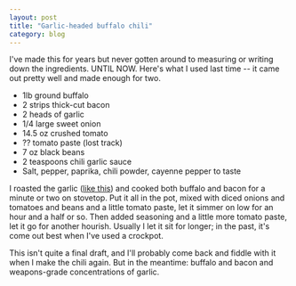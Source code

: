 ```yaml
---
layout: post
title: "Garlic-headed buffalo chili"
category: blog
---
```

I've made this for years but never gotten around to measuring or writing down the ingredients. UNTIL NOW. Here's what I used last time -- it came out pretty well and made enough for two.
 
+ 1lb ground buffalo
+ 2 strips thick-cut bacon
+ 2 heads of garlic
+ 1/4 large sweet onion
+ 14.5 oz crushed tomato
+ ?? tomato paste (lost track)
+ 7 oz black beans
+ 2 teaspoons chili garlic sauce
+ Salt, pepper, paprika, chili powder, cayenne pepper to taste
 
I roasted the garlic ([like this](http://www.simplyrecipes.com/recipes/roasted_garlic/)) and cooked both buffalo and bacon for a minute or two on stovetop. Put it all in the pot, mixed with diced onions and tomatoes and beans and a little tomato paste, let it simmer on low for an hour and a half or so. Then added seasoning and a little more tomato paste, let it go for another hourish. Usually I let it sit for longer; in the past, it's come out best when I've used a crockpot.
 
This isn't quite a final draft, and I'll probably come back and fiddle with it when I make the chili again. But in the meantime: buffalo and bacon and weapons-grade concentrations of garlic. 